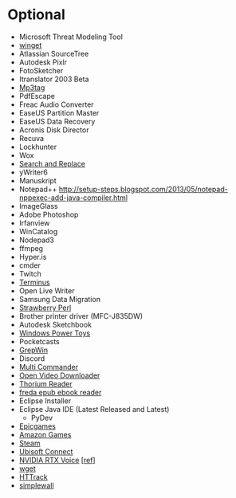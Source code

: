 # Optional

- Microsoft Threat Modeling Tool
- [winget](https://github.com/microsoft/winget-cli)
- Atlassian SourceTree
- Autodesk Pixlr
- FotoSketcher
- Itranslator 2003 Beta
- [Mp3tag](https://www.mp3tag.de/en/)
- PdfEscape
- Freac Audio Converter
- EaseUS Partition Master
- EaseUS Data Recovery
- Acronis Disk Director
- Recuva
- Lockhunter
- Wox
- [Search and Replace](http://searchandreplace.com/)
- yWriter6
- Manuskript
- Notepad++
    <http://setup-steps.blogspot.com/2013/05/notepad-nppexec-add-java-compiler.html>
- ImageGlass
- Adobe Photoshop
- Irfanview
- WinCatalog
- Nodepad3
- ffmpeg
- Hyper.is
- cmder
- Twitch
- [Terminus](https://github.com/Eugeny/terminus)
- Open Live Writer
- Samsung Data Migration
- [Strawberry Perl](https://strawberryperl.com)
- Brother printer driver (MFC-J835DW)
- Autodesk Sketchbook
- [Windows Power Toys](https://github.com/microsoft/PowerToys/releases/)
- Pocketcasts
- [GrepWin](https://github.com/stefankueng/grepWin)
- Discord
- [Multi Commander](http://multicommander.com/)
- [Open Video Downloader](https://github.com/jely2002/youtube-dl-gui/releases)
- [Thorium Reader](https://github.com/edrlab/thorium-reader/releases)
- [freda epub ebook reader](https://www.microsoft.com/en-us/p/freda-epub-ebook-reader/9wzdncrfj43b)
- Eclipse Installer
- Eclipse Java IDE (Latest Released and Latest)
  - PyDev
- [Epicgames](https://www.epicgames.com/account/transactions?lang=en&productName=epicgames#)
- [Amazon Games](https://www.amazongames.com/en-us/games)
- [Steam](https://store.steampowered.com/about/)
- [Ubisoft Connect](https://www.ubisoft.com/en-us/)
- [NVIDIA RTX Voice](https://www.nvidia.com/en-us/geforce/guides/nvidia-rtx-voice-setup-guide/) [[ref](https://www.windowscentral.com/how-enable-rtx-voice-all-nvidia-gpus-including-older-geforce-gtx-cards)]
- [wget](https://www.gnu.org/software/wget/)
- [HTTrack](http://www.httrack.com/page/2/en/index.html)
- [simplewall](https://www.henrypp.org/product/simplewall)

